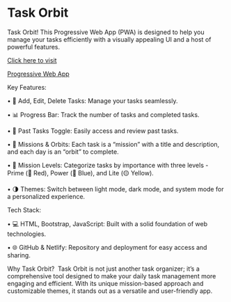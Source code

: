 # Task Orbit

Task Orbit! This Progressive Web App (PWA) is designed to help you manage your tasks efficiently with a visually appealing UI and a host of powerful features.

<a href="https://djartimus.github.io/ToDo-Web-App/">Click here to visit</a>

<a href="https://tasksorbit.netlify.app/">Progressive Web App</a>

Key Features:

• 📝 Add, Edit, Delete Tasks: Manage your tasks seamlessly.

• 📊 Progress Bar: Track the number of tasks and completed tasks.

• 🔄 Past Tasks Toggle: Easily access and review past tasks.

• 🚀 Missions & Orbits: Each task is a “mission” with a title and description, and each day is an “orbit” to complete.

• 🎯 Mission Levels: Categorize tasks by importance with three levels - Prime (🔴 Red), Power (🔵 Blue), and Lite (🟡 Yellow).

• 🌗 Themes: Switch between light mode, dark mode, and system mode for a personalized experience.

Tech Stack:

• 💻 HTML, Bootstrap, JavaScript: Built with a solid foundation of web technologies.

• 🌐 GitHub & Netlify: Repository and deployment for easy access and sharing.

Why Task Orbit?
 Task Orbit is not just another task organizer; it’s a comprehensive tool designed to make your daily task management more engaging and efficient. With its unique mission-based approach and customizable themes, it stands out as a versatile and user-friendly app.